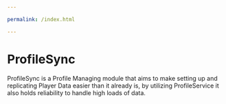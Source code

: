 ```yaml
---

permalink: /index.html

---
```


# ProfileSync
ProfileSync is a Profile Managing module that aims to make setting up and replicating Player Data easier than it already is, by utilizing ProfileService it also holds reliability to handle high loads of data.
